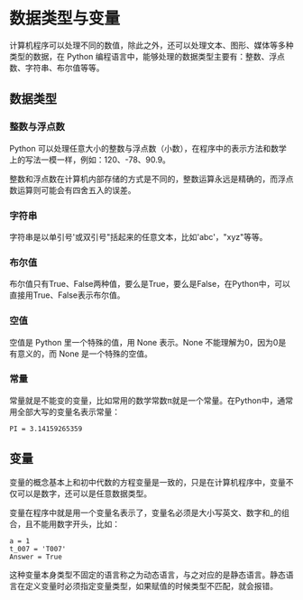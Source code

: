 # 数据类型与变量

计算机程序可以处理不同的数值，除此之外，还可以处理文本、图形、媒体等多种类型的数据，在 Python 编程语言中，能够处理的数据类型主要有：整数、浮点数、字符串、布尔值等等。
## 数据类型
### 整数与浮点数
Python 可以处理任意大小的整数与浮点数（小数），在程序中的表示方法和数学上的写法一模一样，例如：120、-78、90.9。

整数和浮点数在计算机内部存储的方式是不同的，整数运算永远是精确的，而浮点数运算则可能会有四舍五入的误差。

### 字符串
字符串是以单引号'或双引号"括起来的任意文本，比如'abc'，"xyz"等等。

### 布尔值
布尔值只有True、False两种值，要么是True，要么是False，在Python中，可以直接用True、False表示布尔值。

### 空值
空值是 Python 里一个特殊的值，用 None 表示。None 不能理解为0，因为0是有意义的，而 None 是一个特殊的空值。

### 常量
常量就是不能变的变量，比如常用的数学常数π就是一个常量。在Python中，通常用全部大写的变量名表示常量：
```
PI = 3.14159265359
```

## 变量
变量的概念基本上和初中代数的方程变量是一致的，只是在计算机程序中，变量不仅可以是数字，还可以是任意数据类型。

变量在程序中就是用一个变量名表示了，变量名必须是大小写英文、数字和_的组合，且不能用数字开头，比如：
```
a = 1
t_007 = 'T007'
Answer = True
```
这种变量本身类型不固定的语言称之为动态语言，与之对应的是静态语言。静态语言在定义变量时必须指定变量类型，如果赋值的时候类型不匹配，就会报错。